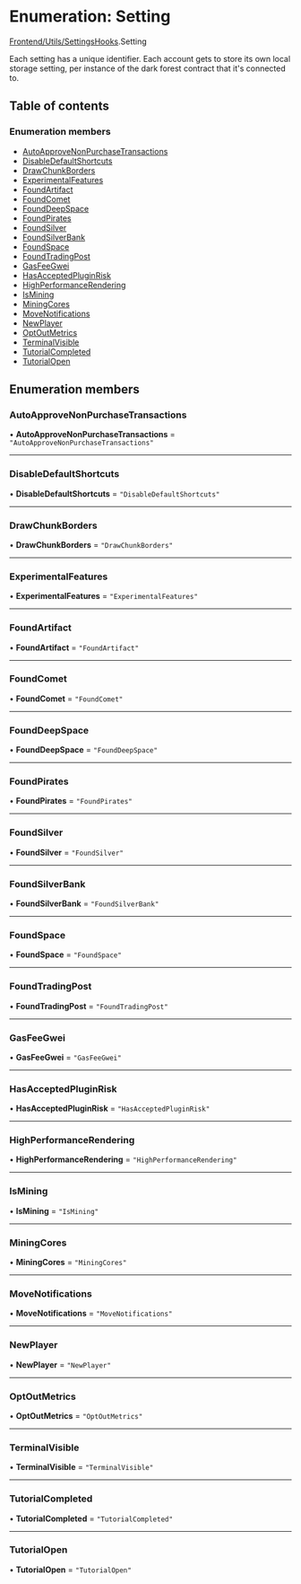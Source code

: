 # Enumeration: Setting

[Frontend/Utils/SettingsHooks](../modules/Frontend_Utils_SettingsHooks.md).Setting

Each setting has a unique identifier. Each account gets to store its own local storage setting,
per instance of the dark forest contract that it's connected to.

## Table of contents

### Enumeration members

- [AutoApproveNonPurchaseTransactions](Frontend_Utils_SettingsHooks.Setting.md#autoapprovenonpurchasetransactions)
- [DisableDefaultShortcuts](Frontend_Utils_SettingsHooks.Setting.md#disabledefaultshortcuts)
- [DrawChunkBorders](Frontend_Utils_SettingsHooks.Setting.md#drawchunkborders)
- [ExperimentalFeatures](Frontend_Utils_SettingsHooks.Setting.md#experimentalfeatures)
- [FoundArtifact](Frontend_Utils_SettingsHooks.Setting.md#foundartifact)
- [FoundComet](Frontend_Utils_SettingsHooks.Setting.md#foundcomet)
- [FoundDeepSpace](Frontend_Utils_SettingsHooks.Setting.md#founddeepspace)
- [FoundPirates](Frontend_Utils_SettingsHooks.Setting.md#foundpirates)
- [FoundSilver](Frontend_Utils_SettingsHooks.Setting.md#foundsilver)
- [FoundSilverBank](Frontend_Utils_SettingsHooks.Setting.md#foundsilverbank)
- [FoundSpace](Frontend_Utils_SettingsHooks.Setting.md#foundspace)
- [FoundTradingPost](Frontend_Utils_SettingsHooks.Setting.md#foundtradingpost)
- [GasFeeGwei](Frontend_Utils_SettingsHooks.Setting.md#gasfeegwei)
- [HasAcceptedPluginRisk](Frontend_Utils_SettingsHooks.Setting.md#hasacceptedpluginrisk)
- [HighPerformanceRendering](Frontend_Utils_SettingsHooks.Setting.md#highperformancerendering)
- [IsMining](Frontend_Utils_SettingsHooks.Setting.md#ismining)
- [MiningCores](Frontend_Utils_SettingsHooks.Setting.md#miningcores)
- [MoveNotifications](Frontend_Utils_SettingsHooks.Setting.md#movenotifications)
- [NewPlayer](Frontend_Utils_SettingsHooks.Setting.md#newplayer)
- [OptOutMetrics](Frontend_Utils_SettingsHooks.Setting.md#optoutmetrics)
- [TerminalVisible](Frontend_Utils_SettingsHooks.Setting.md#terminalvisible)
- [TutorialCompleted](Frontend_Utils_SettingsHooks.Setting.md#tutorialcompleted)
- [TutorialOpen](Frontend_Utils_SettingsHooks.Setting.md#tutorialopen)

## Enumeration members

### AutoApproveNonPurchaseTransactions

• **AutoApproveNonPurchaseTransactions** = `"AutoApproveNonPurchaseTransactions"`

---

### DisableDefaultShortcuts

• **DisableDefaultShortcuts** = `"DisableDefaultShortcuts"`

---

### DrawChunkBorders

• **DrawChunkBorders** = `"DrawChunkBorders"`

---

### ExperimentalFeatures

• **ExperimentalFeatures** = `"ExperimentalFeatures"`

---

### FoundArtifact

• **FoundArtifact** = `"FoundArtifact"`

---

### FoundComet

• **FoundComet** = `"FoundComet"`

---

### FoundDeepSpace

• **FoundDeepSpace** = `"FoundDeepSpace"`

---

### FoundPirates

• **FoundPirates** = `"FoundPirates"`

---

### FoundSilver

• **FoundSilver** = `"FoundSilver"`

---

### FoundSilverBank

• **FoundSilverBank** = `"FoundSilverBank"`

---

### FoundSpace

• **FoundSpace** = `"FoundSpace"`

---

### FoundTradingPost

• **FoundTradingPost** = `"FoundTradingPost"`

---

### GasFeeGwei

• **GasFeeGwei** = `"GasFeeGwei"`

---

### HasAcceptedPluginRisk

• **HasAcceptedPluginRisk** = `"HasAcceptedPluginRisk"`

---

### HighPerformanceRendering

• **HighPerformanceRendering** = `"HighPerformanceRendering"`

---

### IsMining

• **IsMining** = `"IsMining"`

---

### MiningCores

• **MiningCores** = `"MiningCores"`

---

### MoveNotifications

• **MoveNotifications** = `"MoveNotifications"`

---

### NewPlayer

• **NewPlayer** = `"NewPlayer"`

---

### OptOutMetrics

• **OptOutMetrics** = `"OptOutMetrics"`

---

### TerminalVisible

• **TerminalVisible** = `"TerminalVisible"`

---

### TutorialCompleted

• **TutorialCompleted** = `"TutorialCompleted"`

---

### TutorialOpen

• **TutorialOpen** = `"TutorialOpen"`
